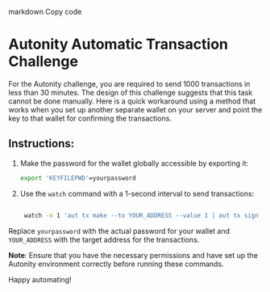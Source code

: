 markdown
Copy code
# Autonity Automatic Transaction Challenge

For the Autonity challenge, you are required to send 1000 transactions in less than 30 minutes. The design of this challenge suggests that this task cannot be done manually. Here is a quick workaround using a method that works when you set up another separate wallet on your server and point the key to that wallet for confirming the transactions.

## Instructions:

1. Make the password for the wallet globally accessible by exporting it:

   ```bash
   export 'KEYFILEPWD'=yourpassword
   
 2. Use the `watch` command with a 1-second interval to send transactions:

    ```bash

     watch -n 1 'aut tx make --to YOUR_ADDRESS --value 1 | aut tx sign - | aut tx send -'
    ```

 Replace `yourpassword` with the actual password for your wallet and `YOUR_ADDRESS` with the target address for the transactions.

 **Note**: Ensure that you have the necessary permissions and have set up the Autonity environment correctly before running these commands.

 Happy automating!




   
